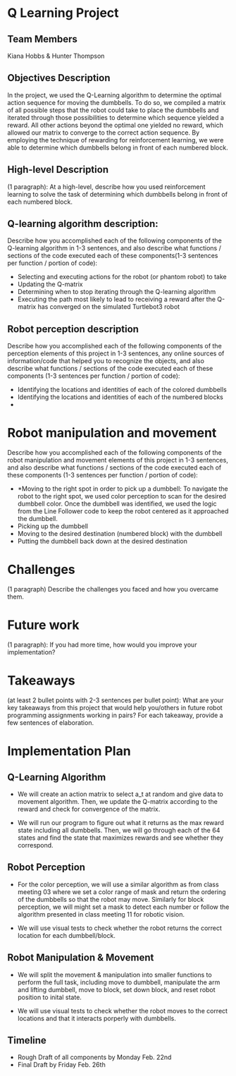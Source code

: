 # Q Learning Project

## Team Members
Kiana Hobbs & Hunter Thompson

## Objectives Description 
In the project, we used the Q-Learning algorithm to determine the optimal action sequence for moving the dumbbells. To do so, we compiled a matrix of all possible steps that the robot could take to place the dumbbells and iterated through those possibilities to determine which sequence yielded a reward. All other actions beyond the optimal one yielded no reward, which allowed our matrix to converge to the correct action sequence. By employing the technique of rewarding for reinforcement learning, we were able to determine which dumbbells belong in front of each numbered block.

## High-level  Description
(1 paragraph): At a high-level, describe how you used reinforcement learning to solve the task of determining which dumbbells belong in front of each numbered block.

## Q-learning algorithm description: 
Describe how you accomplished each of the following components of the Q-learning algorithm in 1-3 sentences, and also describe what functions / sections of the code executed each of these components(1-3 sentences per function / portion of code):
* Selecting and executing actions for the robot (or phantom robot) to take
* Updating the Q-matrix
* Determining when to stop iterating through the Q-learning algorithm
* Executing the path most likely to lead to receiving a reward after the Q-matrix has converged on the simulated Turtlebot3 robot

## Robot perception description
Describe how you accomplished each of the following components of the perception elements of this project in 1-3 sentences, any online sources of information/code that helped you to recognize the objects, and also describe what functions / sections of the code executed each of these components (1-3 sentences per function / portion of code):
* Identifying the locations and identities of each of the colored dumbbells
* Identifying the locations and identities of each of the numbered blocks
* 
# Robot manipulation and movement
Describe how you accomplished each of the following components of the robot manipulation and movement elements of this project in 1-3 sentences, and also describe what functions / sections of the code executed each of these components (1-3 sentences per function / portion of code):
* *Moving to the right spot in order to pick up a dumbbell:
To navigate the robot to the right spot, we used color perception to scan for the desired dumbbell color. Once the dumbbell was identified, we used the logic from the Line Follower code to keep the robot centered as it approached the dumbbell.
* Picking up the dumbbell
* Moving to the desired destination (numbered block) with the dumbbell
* Putting the dumbbell back down at the desired destination

# Challenges 
(1 paragraph) Describe the challenges you faced and how you overcame them.

# Future work 
(1 paragraph): If you had more time, how would you improve your implementation?
# Takeaways 
(at least 2 bullet points with 2-3 sentences per bullet point): What are your key takeaways from this project that would help you/others in future robot programming assignments working in pairs? For each takeaway, provide a few sentences of elaboration.

# Implementation Plan

## Q-Learning Algorithm
- We will create an action matrix to select a_t at random and give data to
  movement algorithm. Then, we update the Q-matrix according to the reward
  and check for convergence of the matrix. 

- We will run our program to figure out what it returns as the max reward
  state including all dumbbells. Then, we will go through each of the 64 
  states and find the state that maximizes rewards and see whether they
  correspond. 

## Robot Perception
- For the color perception, we will use a similar algorithm as from class 
  meeting 03 where we set a color range of mask and return the ordering of
  the dumbbells so that the robot may move. Similarly for block perception, we
  will might set a mask to detect each number or follow the algorithm presented
  in class meeting 11 for robotic vision. 

- We will use visual tests to check whether the robot returns the correct 
  location for each dumbbell/block. 

## Robot Manipulation & Movement
- We will split the movement & manipulation into smaller functions to perform
  the full task, including move to dumbbell, manipulate the arm and lifting 
  dumbbell, move to block, set down block, and reset robot position to inital
  state. 

- We will use visual tests to check whether the robot moves to the correct
  locations and that it interacts porperly with dumbbells. 

## Timeline
- Rough Draft of all components by Monday Feb. 22nd
- Final Draft by Friday Feb. 26th
